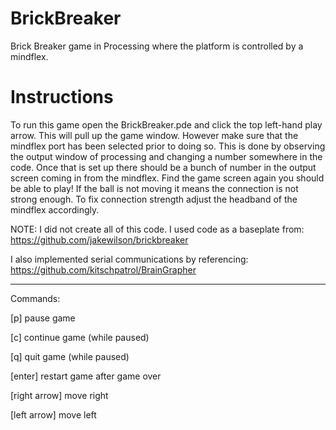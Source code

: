 BrickBreaker
============

Brick Breaker game in Processing where the platform is controlled by a mindflex.


Instructions
============
To run this game open the BrickBreaker.pde and click the top left-hand play arrow. This will pull up the game window. However make sure that the mindflex port has been selected prior to doing so. This is done by observing the output window of processing and changing a number somewhere in the code. Once that is set up there should be a bunch of number in the output screen coming in from the mindflex. Find the game screen again you should be able to play! If the ball is not moving it means the connection is not strong enough. To fix connection strength adjust the headband of the mindflex accordingly.

NOTE: I did not create all of this code. I used code as a baseplate from:  https://github.com/jakewilson/brickbreaker

I also implemented serial communications by referencing:
https://github.com/kitschpatrol/BrainGrapher

------------------------------
Commands:

[p] pause game

[c] continue game (while paused)

[q] quit game     (while paused)

[enter] restart game after game over

[right arrow] move right

[left  arrow] move left
